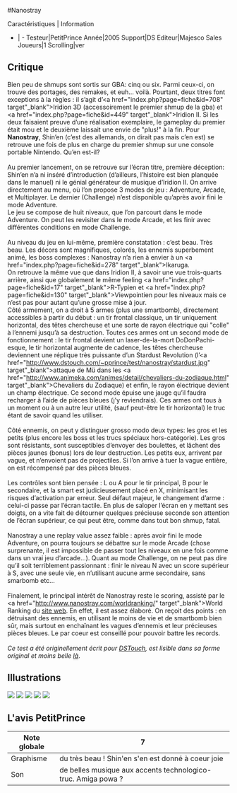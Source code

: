 #Nanostray

Caractéristiques | Information
- | -
Testeur|PetitPrince
Année|2005
Support|DS
Editeur|Majesco Sales
Joueurs|1
Scrolling|ver

## Critique
Bien peu de shmups sont sortis sur GBA: cinq ou six. Parmi ceux-ci, on trouve des portages, des remakes, et euh... voilà. Pourtant, deux titres font exceptions à la règles : il s’agit d’<a href="index.php?page=fiche&id=708" target"_blank">Iridion 3D</a> (accessoirement le premier shmup de la gba) et <a href="index.php?page=fiche&id=449" target"_blank">Iridion II</a>. Si les deux faisaient preuve d’une réalisation exemplaire, le gameplay du premier était mou et le deuxième laissait une envie de "plus!" à la fin. Pour <b>Nanostray</b>, Shin’en (c’est des allemands, on dirait pas mais c’en est) se retrouve une fois de plus en charge du premier shmup sur une console portable Nintendo. Qu’en est-il?<br/><br/>Au premier lancement, on se retrouve sur l’écran titre, première déception: Shin’en n’a ni inséré d’introduction (d’ailleurs, l’histoire est bien planquée dans le manuel) ni le génial générateur de musique d’Iridion II. On arrive directement au menu, où l’on propose 3 modes de jeu : Adventure, Arcade, et Multiplayer. Le dernier (Challenge) n’est disponible qu’après avoir fini le mode Adventure.<br/>Le jeu se compose de huit niveaux, que l’on parcourt dans le mode Adventure. On peut les revisiter dans le mode Arcade, et les finir avec différentes conditions en mode Challenge.<br/><br/>Au niveau du jeu en lui-même, première constatation : c’est beau. Très beau. Les décors sont magnifiques, colorés, les ennemis superbement animé, les boss complexes : Nanostray n’a rien à envier à un <a href="index.php?page=fiche&id=278" target"_blank">Ikaruga</a>.<br/>On retrouve la même vue que dans Iridion II, à savoir une vue trois-quarts arrière, ainsi que globalement le même feeling <a href="index.php?page=fiche&id=17" target"_blank">R-Typien</a> et <a href="index.php?page=fiche&id=130" target"_blank">Viewpointien</a> pour les niveaux mais ce n’est pas pour autant qu’une grosse mise à jour.<br/>Côté armement, on a droit à 5 armes (plus une smartbomb), directement accessibles à partir du début : un tir frontal classique, un tir uniquement horizontal, des têtes chercheuse et une sorte de rayon électrique qui "colle" à l’ennemi jusqu’à sa destruction. Toutes ces armes ont un second mode de fonctionnement : le tir frontal devient un laser-de-la-mort DoDonPachi-esque, le tir horizontal augmente de cadence, les têtes chercheuse deviennent une réplique très puissante d’un Stardust Revolution (l’<a href="http://www.dstouch.com/~pprince/test/nanostray/stardust.jpg" target"_blank">attaque</a> de Mü dans les <a href="http://www.animeka.com/animes/detail/chevaliers-du-zodiaque.html" target"_blank">Chevaliers du Zodiaque</a>) et enfin, le rayon électrique devient un champ électrique. Ce second mode épuise une jauge qu’il faudra recharger à l’aide de pièces bleues (j’y reviendrais). Ces armes ont tous à un moment ou à un autre leur utilité, (sauf peut-être le tir horizontal) le truc étant de savoir quand les utiliser.<br/><br/>Côté ennemis, on peut y distinguer grosso modo deux types: les gros et les petits (plus encore les boss et les trucs spéciaux hors-catégorie). Les gros sont résistants, sont susceptibles d’envoyer des boulettes, et lâchent des pièces jaunes (bonus) lors de leur destruction. Les petits eux, arrivent par vague, et n’envoient pas de projectiles. Si l’on arrive à tuer la vague entière, on est récompensé par des pièces bleues.<br/><br/>Les contrôles sont bien pensée : L ou A pour le tir principal, B pour le secondaire, et la smart est judicieusement placé en X, minimisant les risques d’activation par erreur. Seul défaut majeur, le changement d’arme : celui-ci passe par l’écran tactile. En plus de saloper l’écran en y mettant ses doigts, on a vite fait de détourner quelques précieuse seconde son attention de l’écran supérieur, ce qui peut être, comme dans tout bon shmup, fatal.<br/><br/>Nanostray a une replay value assez faible : après avoir fini le mode Adventure, on pourra toujours se débattre sur le mode Arcade (chose surprenante, il est impossible de passer tout les niveaux en une fois comme dans un vrai jeu d’arcade…). Quant au mode Challenge, on ne peut pas dire qu’il soit terriblement passionnant : finir le niveau N avec un score supérieur à S, avec une seule vie, en n’utilisant aucune arme secondaire, sans smarbomb etc...<br/><br/>Finalement, le principal intérêt de Nanostray reste le scoring, assisté par le <a href="http://www.nanostray.com/worldranking/" target"_blank">World Ranking</a> du <a href="http://www.nanostray.com/" target="_blank">site web</a>. En effet, il est assez élaboré. On reçoit des points : en détruisant des ennemis, en utilisant le moins de vie et de smartbomb bien sûr, mais surtout en enchaînant les vagues d’ennemis et leur précieuses pièces bleues. Le par coeur est conseillé pour pouvoir battre les records. <br/><br/><i>Ce test a été originellement écrit pour <a href="http://www.dstouch.com/" target="_blank">DSTouch</a>, est lisible dans sa forme original et moins belle <a href="http://www.dstouch.com/article282p1.html" target="_blank">là</a></i>. 

## Illustrations
![](http://www.shmup.com/images/thumbs/img_fiche_1_815.jpg)
![](http://www.shmup.com/images/thumbs/img_fiche_2_815.jpg)
![](http://www.shmup.com/images/thumbs/img_fiche_3_815.jpg)
![](http://www.shmup.com/images/thumbs/img_fiche_4_815.jpg)
![](http://www.shmup.com/images/thumbs/img_fiche_5_815.jpg)

## L'avis PetitPrince
Note globale|7
-|-
Graphisme|du très beau ! Shin'en s'en est donné à coeur joie 
Son|de belles musique aux accents technologico-truc. Amiga powa ? 
